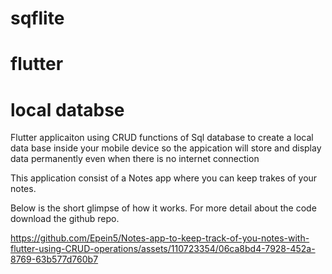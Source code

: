 # sqflite

# flutter

# local databse

Flutter applicaiton using CRUD functions of Sql database to create a local data base inside your mobile device so the appication will store and display data permanently even when there is no internet connection 

This application consist of a Notes app where you can keep trakes of your notes.

Below is the short glimpse of how it works.
For more detail about the code download the github repo.





https://github.com/Epein5/Notes-app-to-keep-track-of-you-notes-with-flutter-using-CRUD-operations/assets/110723354/06ca8bd4-7928-452a-8769-63b577d760b7

